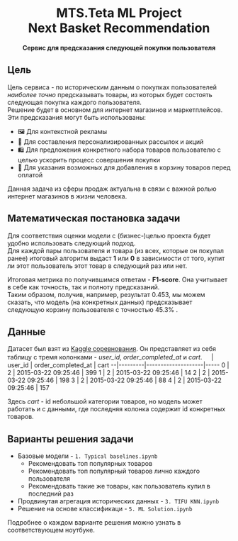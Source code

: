 <h1 align="center">MTS.Teta ML Project<br>Next Basket Recommendation</h1>
<p align="center"><b>Сервис для предсказания следующей покупки пользователя</b></p>

## Цель
Цель сервиса - по историческим данным о покупках пользователей *наиболее точно* предсказывать товары, из которых будет состоять следующая покупка каждого пользователя.  
Решение будет в основном для интернет магазинов и маркетплейсов. Эти предсказания могут быть использованы:
* 🖼 Для контекстной рекламы
* 📧 Для составления персонализированных рассылок и акций
* 🛍 Для предложения конкретного набора товаров пользователю с целью ускорить процесс совершения покупки
* 🛒 Для указания возможных для добавления в корзину товаров перед оплатой

Данная задача из сферы продаж актуальна в связи с важной ролью интернет магазинов в жизни человека.

## Математическая постановка задачи
Для соответствия оценки модели с (бизнес-)целью проекта будет удобно использовать следующий подход.  
Для каждой пары пользователя и товара (из всех, которые он покупал ранее) итоговый алгоритм выдаст **1** или **0** в зависимости от того, купит ли этот пользователь этот товар в следующий раз или нет.    
  
Итоговая метрика по получившимся ответам - **F1-score**. Она учитывает в себе как точность, так и полноту предсказаний.  
Таким образом, получив, например, результат 0.453, мы можем сказать, что модель (на конкретных данных) предсказывает следующую корзину пользователя с точностью 45.3% .

## Данные
Датасет был взят из [Kaggle соревнования](https://www.kaggle.com/c/sbermarket-internship-competition/). 
Он представляет из себя таблицу с тремя колонками - *user_id*, *order_completed_at* и *cart*. 
  ᅠ |	user_id | order_completed_at | cart 
--|---------|--------------------|-----
0 |	2	| 2015-03-22 09:25:46	| 399
1	| 2	| 2015-03-22 09:25:46	| 14
2	| 2	| 2015-03-22 09:25:46	| 198
3	| 2	| 2015-03-22 09:25:46	| 88
4	| 2 |	2015-03-22 09:25:46	| 157  

Здесь *cart* - id небольшой категории товаров, но модель может работать и с данными, где последняя колонка содержит id конкретных товаров.

## Варианты решения задачи
* Базовые модели - `1. Typical baselines.ipynb`
    * Рекомендовать топ популярных товаров
    * Рекомендовать топ популярный товаров лично каждого пользователя
    * Рекомендовать такие же товары, как пользователь купил в последний раз
* Продвинутая агрегация исторических данных - `3. TIFU KNN.ipynb`
* Решение на основе классификаци - `5. ML Solution.ipynb`

Подробнее о каждом варианте решения можно узнать в соответствующем ноутбуке.



